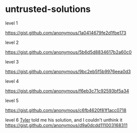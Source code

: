 untrusted-solutions
===================
level 1

https://gist.github.com/anonymous/1a0414679fe2d1fbe173

level 2

https://gist.github.com/anonymous/5b6d5d8834617b2a60c0

level 3

https://gist.github.com/anonymous/9bc2eb5f5b9976eea0d3


level 4

https://gist.github.com/anonymous/f6eb3c71c92593bf5a34


level 5

https://gist.github.com/anonymous/c6fb4620f81f1acc0718

level 6
[Tyler](https://github.com/tylermauthe) told me his solution, and I couldn't unthink it
https://gist.github.com/anonymous/d9a0dcdd111003168311
